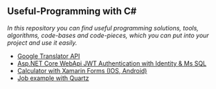 ## Useful-Programming with C#

<i>In this repository you can find useful programming solutions, tools, algorithms, code-bases and code-pieces, which you can put into your project and use it easily. </i>


* [Google Translator API](https://github.com/HakobyanAni/Useful-Programming/tree/master/GoogleTranslator)
* [Asp.NET Core WebApi JWT Authentication with Identity & Ms SQL](https://github.com/HakobyanAni/Useful-Programming/tree/master/IAFProject)
* [Calculator with Xamarin Forms (IOS, Android)](https://github.com/HakobyanAni/Mobile-Development/tree/master/MobileProject)
* [Job example with Quartz](https://github.com/HakobyanAni/Useful-Programming/tree/master/IAFProject)
